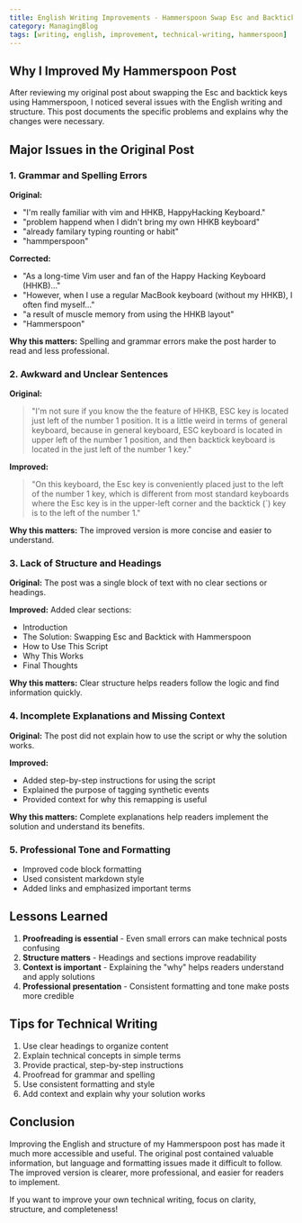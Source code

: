 ```yaml
---
title: English Writing Improvements - Hammerspoon Swap Esc and Backtick Post
category: ManagingBlog
tags: [writing, english, improvement, technical-writing, hammerspoon]
---
```


## Why I Improved My Hammerspoon Post

After reviewing my original post about swapping the Esc and backtick keys using Hammerspoon, I noticed several issues with the English writing and structure. This post documents the specific problems and explains why the changes were necessary.

## Major Issues in the Original Post

### 1. Grammar and Spelling Errors

**Original:**
- "I'm really familiar with vim and HHKB, HappyHacking Keyboard."
- "problem happend when I didn't bring my own HHKB keyboard"
- "already familary typing rounting or habit"
- "hammperspoon"

**Corrected:**
- "As a long-time Vim user and fan of the Happy Hacking Keyboard (HHKB)..."
- "However, when I use a regular MacBook keyboard (without my HHKB), I often find myself..."
- "a result of muscle memory from using the HHKB layout"
- "Hammerspoon"

**Why this matters:** Spelling and grammar errors make the post harder to read and less professional.

### 2. Awkward and Unclear Sentences

**Original:**
> "I'm not sure if you know the the feature of HHKB, ESC key is located just left of the number 1 position. It is a little weird in terms of general keyboard, because in general keyboard, ESC keyboard is located in upper left of the number 1 position, and then backtick keyboard is located in the just left of the number 1 key."

**Improved:**
> "On this keyboard, the Esc key is conveniently placed just to the left of the number 1 key, which is different from most standard keyboards where the Esc key is in the upper-left corner and the backtick (`) key is to the left of the number 1."

**Why this matters:** The improved version is more concise and easier to understand.

### 3. Lack of Structure and Headings

**Original:** The post was a single block of text with no clear sections or headings.

**Improved:** Added clear sections:
- Introduction
- The Solution: Swapping Esc and Backtick with Hammerspoon
- How to Use This Script
- Why This Works
- Final Thoughts

**Why this matters:** Clear structure helps readers follow the logic and find information quickly.

### 4. Incomplete Explanations and Missing Context

**Original:** The post did not explain how to use the script or why the solution works.

**Improved:**
- Added step-by-step instructions for using the script
- Explained the purpose of tagging synthetic events
- Provided context for why this remapping is useful

**Why this matters:** Complete explanations help readers implement the solution and understand its benefits.

### 5. Professional Tone and Formatting

- Improved code block formatting
- Used consistent markdown style
- Added links and emphasized important terms

## Lessons Learned

1. **Proofreading is essential** - Even small errors can make technical posts confusing
2. **Structure matters** - Headings and sections improve readability
3. **Context is important** - Explaining the "why" helps readers understand and apply solutions
4. **Professional presentation** - Consistent formatting and tone make posts more credible

## Tips for Technical Writing

1. Use clear headings to organize content
2. Explain technical concepts in simple terms
3. Provide practical, step-by-step instructions
4. Proofread for grammar and spelling
5. Use consistent formatting and style
6. Add context and explain why your solution works

## Conclusion

Improving the English and structure of my Hammerspoon post has made it much more accessible and useful. The original post contained valuable information, but language and formatting issues made it difficult to follow. The improved version is clearer, more professional, and easier for readers to implement.

If you want to improve your own technical writing, focus on clarity, structure, and completeness! 